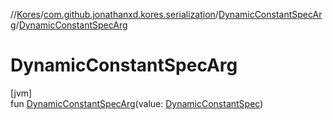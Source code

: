 //[Kores](../../../index.md)/[com.github.jonathanxd.kores.serialization](../index.md)/[DynamicConstantSpecArg](index.md)/[DynamicConstantSpecArg](-dynamic-constant-spec-arg.md)

# DynamicConstantSpecArg

[jvm]\
fun [DynamicConstantSpecArg](-dynamic-constant-spec-arg.md)(value: [DynamicConstantSpec](../../com.github.jonathanxd.kores.common/-dynamic-constant-spec/index.md))
